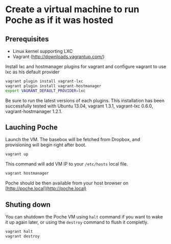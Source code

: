 # Create a virtual machine to run Poche as if it was hosted

## Prerequisites
- Linux kernel supporting LXC
- Vagrant (http://downloads.vagrantup.com/)

Install lxc and hostmanager plugins for vagrant and configure vagrant to use lxc as his default provider
```bash
vagrant plugin install vagrant-lxc
vagrant plugin install vagrant-hostmanager
export VAGRANT_DEFAULT_PROVIDER=lxc
```

Be sure to run the latest versions of each plugins. This installation has been successfully tested with Ubuntu 13.04, vagrant 1.3.1, vagrant-lxc 0.6.0, vagrant-hostmanager 1.2.1.

## Lauching Poche
Launch the VM. The basebox will be fetched from Dropbox, and provisioning will begin right after boot.
```bash
vagrant up
```

This command will add VM IP to your `/etc/hosts` local file.
```bash
vagrant hostmanager
```

Poche should be then available from your host browser on [http://poche.local](http://poche.local)

## Shuting down
You can shutdown the Poche VM using `halt` command if you want to wake it up again later, or using the `destroy` command to flush it completly.
```bash
vagrant halt
vagrant destroy
```
